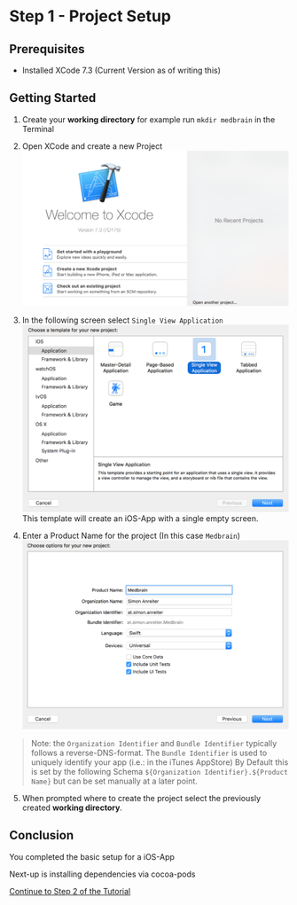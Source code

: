 # Step 1 - Project Setup

## Prerequisites
- Installed XCode 7.3 (Current Version as of writing this)

## Getting Started
1. Create your __working directory__
for example run `mkdir medbrain` in the Terminal
2. Open XCode and create a new Project
![](resources/step1/step_1_1.png)

3. In the following screen select `Single View Application`
![](resources/step1/step_1_2.png)
This template will create an iOS-App with a single empty screen.

4. Enter a Product Name for the project (In this case `Medbrain`)
![Info ](resources/step1/step_1_3.png)
>Note: the `Organization Identifier` and `Bundle Identifier` typically follows a reverse-DNS-format.
>The `Bundle Identifier` is used to uniquely identify your app (i.e.: in the iTunes AppStore)
>By Default this is set by the following Schema `${Organization Identifier}.${Product Name}` but can be set manually at a later point.

5. When prompted where to create the project select the previously created __working directory__.

## Conclusion
You completed the basic setup for a iOS-App

Next-up is installing dependencies via cocoa-pods

[Continue to Step 2 of the Tutorial](STEP2.md)
